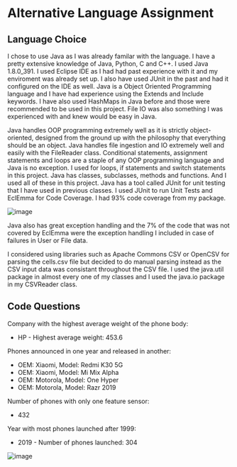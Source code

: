 # Alternative Language Assignment

## Language Choice
I chose to use Java as I was already familar with the language. I have a pretty extensive knowledge of Java, Python, C and C++. I used Java 1.8.0_391. I used Eclipse IDE as I had had past experience with it and my enviroment was already set up. I also have used JUnit in the past and had it configured on the IDE as well. Java is a Object Oriented Programming language and I have had experience using the Extends and Include keywords. I have also used HashMaps in Java before and those were recommended to be used in this project. File IO was also something I was experienced with and knew would be easy in Java.

Java handles OOP programming extremely well as it is strictly object-oriented, designed from the ground up with the philosophy that everything should be an object.
Java handles file ingestion and IO extremely well and easily with the FileReader class.
Conditional statements, assignment statements and loops are a staple of any OOP programming language and Java is no exception. I used for loops, if statements and switch statements in this project.
Java has classes, subclasses, methods and functions. And I used all of these in this project.
Java has a tool called JUnit for unit testing that I have used in previous classes. I used JUnit to run Unit Tests and EclEmma for Code Coverage. I had 93% code coverage from my package.

![image](https://github.com/jscalzimarti/AlternativeLanguageAssignment/assets/125903169/43494442-a3b9-4d92-afab-2f6c66b3c1f5)

Java also has great exception handling and the 7% of the code that was not covered by EclEmma were the exception handling I included in case of failures in User or File data.

I considered using libraries such as Apache Commons CSV or OpenCSV for parsing the cells.csv file but decided to do manual parsing instead as the CSV input data was consistant throughout the CSV file. I used the java.util package in almost every one of my classes and I used the java.io package in my CSVReader class.



## Code Questions
Company with the highest average weight of the phone body: 
- HP - Highest average weight: 453.6

Phones announced in one year and released in another:
- OEM: Xiaomi, Model: Redmi K30 5G
- OEM: Xiaomi, Model: Mi Mix Alpha
- OEM: Motorola, Model: One Hyper
- OEM: Motorola, Model: Razr 2019

Number of phones with only one feature sensor: 
- 432

Year with most phones launched after 1999: 
- 2019 - Number of phones launched: 304

![image](https://github.com/jscalzimarti/AlternativeLanguageAssignment/assets/125903169/90945957-cfb9-4643-9d42-9cb39947260a)

